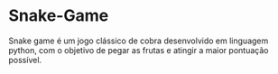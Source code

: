 # Snake-Game
 Snake game é um jogo clássico de cobra desenvolvido em linguagem python, com o objetivo de pegar as frutas e atingir a maior pontuação possível. 
